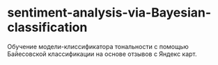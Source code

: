 # sentiment-analysis-via-Bayesian-classification
Обучение модели-клиссификатора тональности с помощью Байесовской классификации на основе отзывов с Яндекс карт. 
